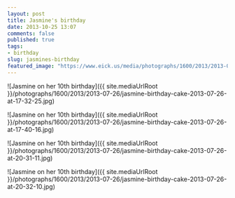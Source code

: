 ```yaml
---
layout: post
title: Jasmine's birthday
date: 2013-10-25 13:07
comments: false
published: true
tags: 
- birthday 
slug: jasmines-birthday
featured_image: "https://www.eick.us/media/photographs/1600/2013/2013-07-26/jasmine-birthday-cake-2013-07-26-at-17-32-25.jpg"
---
```

![Jasmine on her 10th birthday]({{ site.mediaUrlRoot }}/photographs/1600/2013/2013-07-26/jasmine-birthday-cake-2013-07-26-at-17-32-25.jpg)

![Jasmine on her 10th birthday]({{ site.mediaUrlRoot }}/photographs/1600/2013/2013-07-26/jasmine-birthday-cake-2013-07-26-at-17-40-16.jpg)

![Jasmine on her 10th birthday]({{ site.mediaUrlRoot }}/photographs/1600/2013/2013-07-26/jasmine-birthday-cake-2013-07-26-at-20-31-11.jpg)

![Jasmine on her 10th birthday]({{ site.mediaUrlRoot }}/photographs/1600/2013/2013-07-26/jasmine-birthday-cake-2013-07-26-at-20-32-10.jpg)
